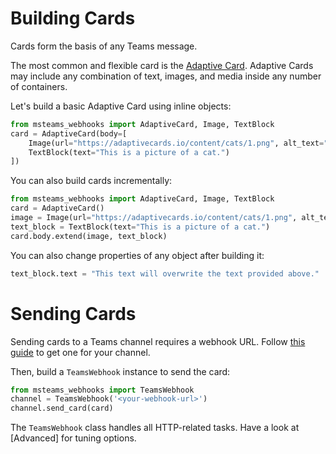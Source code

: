 # Building Cards

Cards form the basis of any Teams message.

The most common and flexible card is the [Adaptive Card](https://adaptivecards.io/). Adaptive Cards may include any combination of text, images, and media inside any number of containers.

Let's build a basic Adaptive Card using inline objects:

```python
from msteams_webhooks import AdaptiveCard, Image, TextBlock
card = AdaptiveCard(body=[
    Image(url="https://adaptivecards.io/content/cats/1.png", alt_text="Cat"),
    TextBlock(text="This is a picture of a cat.")
])
```

You can also build cards incrementally:

```python
from msteams_webhooks import AdaptiveCard, Image, TextBlock
card = AdaptiveCard()
image = Image(url="https://adaptivecards.io/content/cats/1.png", alt_text="Cat")
text_block = TextBlock(text="This is a picture of a cat.")
card.body.extend(image, text_block)
```

You can also change properties of any object after building it:

```python
text_block.text = "This text will overwrite the text provided above."
```

# Sending Cards

Sending cards to a Teams channel requires a webhook URL. Follow [this guide](https://learn.microsoft.com/en-us/microsoftteams/platform/webhooks-and-connectors/how-to/add-incoming-webhook?tabs=dotnet#create-incoming-webhooks-1) to get one for your channel.

Then, build a `TeamsWebhook` instance to send the card:

```python
from msteams_webhooks import TeamsWebhook
channel = TeamsWebhook('<your-webhook-url>')
channel.send_card(card)
```

The `TeamsWebhook` class handles all HTTP-related tasks. Have a look at [Advanced] for tuning options.